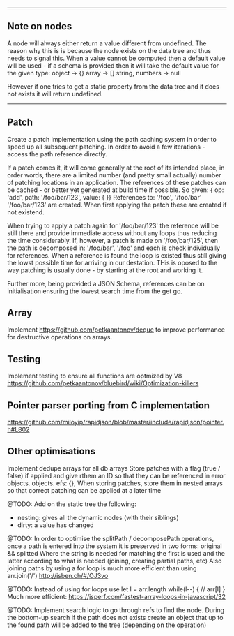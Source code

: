 
-----
Note on nodes
-----
A node will always either return a value different from undefined.
The reason why this is is because the node exists on the data tree
and thus needs to signal this. When a value cannot be computed 
then a default value will be used - if a schema is provided then
it will take the default value for the given type:
object -> {}
array -> []
string, numbers -> null

However if one tries to get a static property from the data tree
and it does not exists it will return undefined.


----
Patch
----
Create a patch implementation using the path caching system in order
to speed up all subsequent patching.
In order to avoid a few iterations - access the path reference directly.

If a patch comes it, it will come generally at the root of its intended
place, in order words, there are a limited number (and pretty small actually)
number of patching locations in an application. The references of these
patches can be cached - or better yet generated at build time if possible.
So given:
{ op: 'add', path: '/foo/bar/123', value: { }}
References to:
'/foo',
'/foo/bar'
'/foo/bar/123'
are created. When first applying the patch these are created if not existend.

When trying to apply a patch again for '/foo/bar/123' the reference will be still
there and provide immediate access without any loops thus reducing the time considerably.
If, however, a patch is made on '/foo/bar/125', then the path is decomposed in:
'/foo/bar',
'/foo'
and each is check individually for references. When a reference is found the loop is
existed thus still giving the lowst possible time for arriving in our destation.
THis is oposed to the way patching is usually done - by starting at the root and
working it.

Further more, being provided a JSON Schema, references can be on initialisation
ensuring the lowest search time from the get go.

Array
----
Implement https://github.com/petkaantonov/deque to improve performance
for destructive operations on arrays.

Testing
----
Implement testing to ensure all functions are optmized by V8
https://github.com/petkaantonov/bluebird/wiki/Optimization-killers

Pointer parser porting from C implementation
----
https://github.com/miloyip/rapidjson/blob/master/include/rapidjson/pointer.h#L802


Other optimisations
----
Implement dedupe arrays for all db arrays
Store patches with a flag (true / false) if applied
and give rthem an ID so that they can be referenced in error
objects.
objects.
efs: {},
When storing patches, store them in nested arrays
so that correct patching can be applied at a later time

@TODO: Add on the static tree the following:
- nesting: gives all the dynamic nodes (with their siblings)
- dirty: a value has changed

@TODO: In order to optimise the splitPath / decomposePath
operations, once a path is entered into the system it is
preserved in two forms: original && splitted
Where the string is needed for matching the first is used
and the latter according to what is needed (joining,
creating partial paths, etc)
Also joining paths by using a for loop is much more
efficient than using arr.join('/')
http://jsben.ch/#/OJ3vo

@TODO: Instead of using for loops use 
let l = arr.length
while(l--) {
 // arr[l]
}
Much more efficient:
https://jsperf.com/fastest-array-loops-in-javascript/32

@TODO: Implement search logic to go through refs
to find the node. During the bottom-up search if the
path does not exists create an object that up to
the found path will be added to the tree (depending
on the operation)

